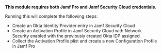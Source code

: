 **This module requires both Jamf Pro and Jamf Security Cloud credentials.**

Running this will complete the following steps:

- Create an Okta Identity Provider entry in Jamf Security Cloud
- Create an Activation Profile in Jamf Security Cloud with Network Security enabled with the previously created Okta IDP assigned
- Collect the Activation Profile plist and create a new Configuration Profile in Jamf Pro